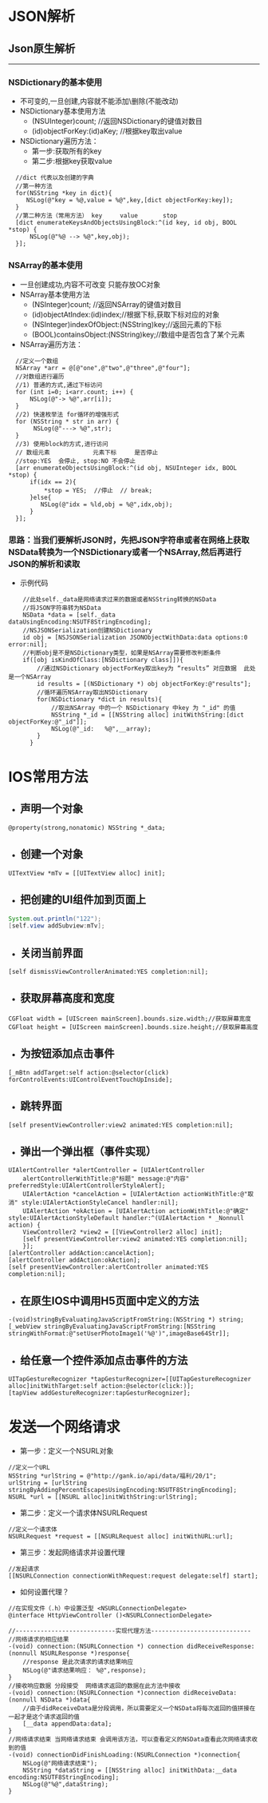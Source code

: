 # JSON解析
## Json原生解析
----------------------------------
### NSDictionary的基本使用
-  不可变的,一旦创建,内容就不能添加\删除(不能改动)
- NSDictionary基本使用方法
  - (NSUInteger)count; //返回NSDictionary的键值对数目
  - (id)objectForKey:(id)aKey; //根据key取出value
- NSDictionary遍历方法：
  - 第一步:获取所有的key
  - 第二步:根据key获取value
```objc
  //dict 代表以及创建的字典
  //第一种方法
  for(NSString *key in dict){
     NSLog(@"key = %@,value = %@",key,[dict objectForKey:key]);
  }
  //第二种方法（常用方法） key     value       stop
  [dict enumerateKeysAndObjectsUsingBlock:^(id key, id obj, BOOL *stop) {
      NSLog(@"%@ --> %@",key,obj);
  }];
```
### NSArray的基本使用
  - 一旦创建成功,内容不可改变 只能存放OC对象
  - NSArray基本使用方法
    - (NSInteger)count; //返回NSArray的键值对数目
    - (id)objectAtIndex:(id)index;//根据下标,获取下标对应的对象
    - (NSInteger)indexOfObject:(NSString)key;//返回元素的下标
    - (BOOL)containsObject:(NSString)key;//数组中是否包含了某个元素
  - NSArray遍历方法：
  ```objc
    //定义一个数组
    NSArray *arr = @[@"one",@"two",@"three",@"four"];
    //对数组进行遍历
    //1) 普通的方式,通过下标访问
    for (int i=0; i<arr.count; i++) {
        NSLog(@"-> %@",arr[i]);
    }
    //2) 快速枚举法 for循环的增强形式
    for (NSString * str in arr) {
         NSLog(@"---> %@",str);
    }
    //3) 使用block的方式,进行访问
    // 数组元素            元素下标     是否停止
    //stop:YES  会停止, stop:NO 不会停止
    [arr enumerateObjectsUsingBlock:^(id obj, NSUInteger idx, BOOL *stop) {
        if(idx == 2){
            *stop = YES;  //停止  // break;
        }else{
           NSLog(@"idx = %ld,obj = %@",idx,obj);
        } 
    }];
  ```
    
### 思路：当我们要解析JSON时，先把JSON字符串或者在网络上获取NSData转换为一个NSDictionary或者一个NSArray,然后再进行JSON的解析和读取
- 示例代码
```objc
    //此处self._data是网络请求过来的数据或者NSString转换的NSData
    //将JSON字符串转为NSData
    NSData *data = [self._data dataUsingEncoding:NSUTF8StringEncoding];
    //NSJSONSerialization创建NSDictionary
    id obj = [NSJSONSerialization JSONObjectWithData:data options:0 error:nil];
    //判断obj是不是NSDictionary类型，如果是NSArray需要修改判断条件
    if([obj isKindOfClass:[NSDictionary class]]){
        //通过NSDictionary objectForKey取出key为 “results” 对应数据  此处是一个NSArray
        id results = [(NSDictionary *) obj objectForKey:@"results"];
        //循环遍历NSArray取出NSDictionary
        for(NSDictionary *dict in results){
            //取出NSArray 中的一个 NSDictionary 中key 为 "_id" 的值
            NSString *_id = [[NSString alloc] initWithString:[dict objectForKey:@"_id"]];
            NSLog(@"_id:   %@",__array);
        }
      }
```




# IOS常用方法
- ## 声明一个对象
```objc
@property(strong,nonatomic) NSString *_data;
```
- ## 创建一个对象
```objc
UITextView *mTv = [[UITextView alloc] init];
```
- ## 把创建的UI组件加到页面上
```java
System.out.println("122");
[self.view addSubview:mTv];
```
- ## 关闭当前界面
```obje
[self dismissViewControllerAnimated:YES completion:nil];
```
- ## 获取屏幕高度和宽度
```objc
CGFloat width = [UIScreen mainScreen].bounds.size.width;//获取屏幕宽度
CGFloat height = [UIScreen mainScreen].bounds.size.height;//获取屏幕高度
```
- ## 为按钮添加点击事件
```objc
[_mBtn addTarget:self action:@selector(click) forControlEvents:UIControlEventTouchUpInside];
```
- ## 跳转界面
```objc
[self presentViewController:view2 animated:YES completion:nil];
```
- ## 弹出一个弹出框（事件实现）
```objc
UIAlertController *alertController = [UIAlertController 
	alertControllerWithTitle:@"标题" message:@"内容" preferredStyle:UIAlertControllerStyleAlert];
	UIAlertAction *cancelAction = [UIAlertAction actionWithTitle:@"取消" style:UIAlertActionStyleCancel handler:nil];
	UIAlertAction *okAction = [UIAlertAction actionWithTitle:@"确定" style:UIAlertActionStyleDefault handler:^(UIAlertAction * _Nonnull action) {
	ViewController2 *view2 = [[ViewController2 alloc] init];
	[self presentViewController:view2 animated:YES completion:nil];
    }];
[alertController addAction:cancelAction];
[alertController addAction:okAction];
[self presentViewController:alertController animated:YES completion:nil];
```
- ## 在原生IOS中调用H5页面中定义的方法
```objc
-(void)stringByEvaluatingJavaScriptFromString:(NSString *) string;
[_webView stringByEvaluatingJavaScriptFromString:[NSString stringWithFormat:@"setUserPhotoImage1('%@')",imageBase64Str]];
```
- ## 给任意一个控件添加点击事件的方法
```objc
UITapGestureRecognizer *tapGesturRecognizer=[[UITapGestureRecognizer alloc]initWithTarget:self action:@selector(click:)];
[tapView addGestureRecognizer:tapGesturRecognizer];
```

# 发送一个网络请求
- 第一步：定义一个NSURL对象
```objc
//定义一个URL
NSString *urlString = @"http://gank.io/api/data/福利/20/1";
urlString = [urlString stringByAddingPercentEscapesUsingEncoding:NSUTF8StringEncoding];
NSURL *url = [[NSURL alloc]initWithString:urlString];
```
- 第二步：定义一个请求体NSURLRequest
```objc
//定义一个请求体
NSURLRequest *request = [[NSURLRequest alloc] initWithURL:url];
```
- 第三步：发起网络请求并设置代理
```objc
//发起请求
[[NSURLConnection connectionWithRequest:request delegate:self] start];
```

- 如何设置代理？
```objc
//在实现文件（.h）中设置泛型 <NSURLConnectionDelegate>
@interface HttpViewController ()<NSURLConnectionDelegate>

//----------------------------实现代理方法----------------------------
//网络请求的相应结果 
-(void) connection:(NSURLConnection *) connection didReceiveResponse:(nonnull NSURLResponse *)response{
    //response 是此次请求的请求结果响应
    NSLog(@"请求结果响应： %@",response);
}
//接收响应数据 分段接受  网络请求返回的数据在此方法中接收
-(void) connection:(NSURLConnection *)connection didReceiveData:(nonnull NSData *)data{
    //由于didReceiveData是分段调用，所以需要定义一个NSData将每次返回的值拼接在一起才是这个请求返回的值
    [__data appendData:data];
}
//网络请求结束 当网络请求结束 会调用该方法，可以查看定义的NSData查看此次网络请求收到的值
-(void) connectionDidFinishLoading:(NSURLConnection *)connection{
    NSLog(@"网络请求结束");
    NSString *dataString = [[NSString alloc] initWithData:__data encoding:NSUTF8StringEncoding];
    NSLog(@"%@",dataString);  
}
```

